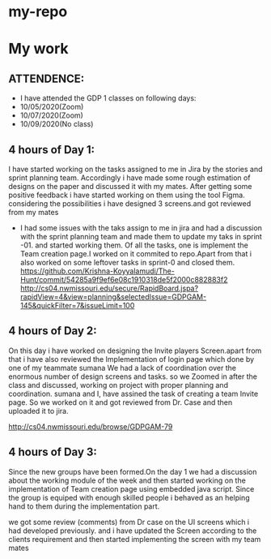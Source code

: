 # my-repo
# My work
## ATTENDENCE:
- I have attended the GDP 1 classes on following days:
- 10/05/2020(Zoom)
- 10/07/2020(Zoom)
- 10/09/2020(No class)
## 4 hours of Day 1:
I have started working on the tasks assigned to me in Jira by the stories and sprint planning team. Accordingly i have made some rough estimation of designs on the paper and discussed it with my mates. After getting some positive feedback i have started working on them using the tool Figma. considering the possibilities i have designed 3 screens.and got reviewed from my mates

- I had some issues with the taks assign to me in jira and had a discussion with the sprint planning team and made them to update my taks in sprint -01.
and started working them. Of all the tasks, one is implement the Team creation page.I worked on it commited to repo.Apart from that i also worked on some leftover tasks in sprint-0 and closed them.
https://github.com/Krishna-Koyyalamudi/The-Hunt/commit/54285a9f9ef6e08c1910318de5f2000c882883f2
http://cs04.nwmissouri.edu/secure/RapidBoard.jspa?rapidView=4&view=planning&selectedIssue=GDPGAM-145&quickFilter=7&issueLimit=100




## 4 hours of Day 2:
On this day i have worked on designing the Invite players Screen.apart from that i have also reviewed the Implementation of login page which done by one of my teammate sumana
We had a lack of coordination over the enormous number of design screens and tasks. so we Zoomed in after the class and discussed, working on project  with proper planning and coordination. sumana and I, have assined the task of creating a team Invite page. So we worked on it and got reviewed from Dr. Case and then uploaded it to jira.

http://cs04.nwmissouri.edu/browse/GDPGAM-79



## 4 hours of Day 3:



Since the new groups have been formed.On the day 1 we had a discussion about the working module of the week and then started working on the implementation of Team creation page using embedded java script. Since the group is equiped with enough skilled people i behaved as an helping hand to them during the implementation part.

 we got some review (comments) from Dr case on the UI screens which i had developed previously. and  i have updated the Screen according to the clients requirement and then started implementing the screen with my team mates  


